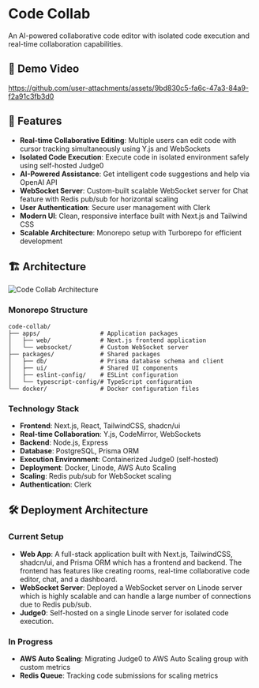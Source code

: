 # Code Collab

An AI-powered collaborative code editor with isolated code execution and real-time collaboration capabilities.

## 🎥 Demo Video

https://github.com/user-attachments/assets/9bd830c5-fa6c-47a3-84a9-f2a91c3fb3d0

## 🚀 Features

- **Real-time Collaborative Editing**: Multiple users can edit code with cursor tracking simultaneously using Y.js and WebSockets
- **Isolated Code Execution**: Execute code in isolated environment safely using self-hosted Judge0
- **AI-Powered Assistance**: Get intelligent code suggestions and help via OpenAI API
- **WebSocket Server**: Custom-built scalable WebSocket server for Chat feature with Redis pub/sub for horizontal scaling
- **User Authentication**: Secure user management with Clerk
- **Modern UI**: Clean, responsive interface built with Next.js and Tailwind CSS
- **Scalable Architecture**: Monorepo setup with Turborepo for efficient development

## 🏗️ Architecture

![Code Collab Architecture](https://github.com/user-attachments/assets/c864db0c-fd0d-4393-a67f-3c8d6a4537f5)

### Monorepo Structure

```
code-collab/
├── apps/                 # Application packages
│   ├── web/              # Next.js frontend application
│   └── websocket/        # Custom WebSocket server
├── packages/             # Shared packages
│   ├── db/               # Prisma database schema and client
│   ├── ui/               # Shared UI components
│   ├── eslint-config/    # ESLint configuration
│   └── typescript-config/# TypeScript configuration
└── docker/               # Docker configuration files
```

### Technology Stack

- **Frontend**: Next.js, React, TailwindCSS, shadcn/ui
- **Real-time Collaboration**: Y.js, CodeMirror, WebSockets
- **Backend**: Node.js, Express
- **Database**: PostgreSQL, Prisma ORM
- **Execution Environment**: Containerized Judge0 (self-hosted)
- **Deployment**: Docker, Linode, AWS Auto Scaling
- **Scaling**: Redis pub/sub for WebSocket scaling
- **Authentication**: Clerk

## 🛠️ Deployment Architecture

### Current Setup
- **Web App**: A full-stack application built with Next.js, TailwindCSS, shadcn/ui, and Prisma ORM which has a frontend and backend. The frontend has features like creating rooms, real-time collaborative code editor, chat, and a dashboard.
- **WebSocket Server**: Deployed a WebSocket server on Linode server which is highly scalable and can handle a large number of connections due to Redis pub/sub. 
- **Judge0**: Self-hosted on a single Linode server for isolated code execution.

### In Progress
- **AWS Auto Scaling**: Migrating Judge0 to AWS Auto Scaling group with custom metrics
- **Redis Queue**: Tracking code submissions for scaling metrics



